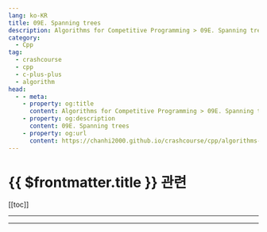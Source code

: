 ```yaml
---
lang: ko-KR
title: 09E. Spanning trees
description: Algorithms for Competitive Programming > 09E. Spanning trees
category:
  - Cpp
tag: 
  - crashcourse
  - cpp
  - c-plus-plus
  - algorithm
head:
  - - meta:
    - property: og:title
      content: Algorithms for Competitive Programming > 09E. Spanning trees
    - property: og:description
      content: 09E. Spanning trees
    - property: og:url
      content: https://chanhi2000.github.io/crashcourse/cpp/algorithms-for-competitive-programming/09-graphs/09E.html
---
```


# {{ $frontmatter.title }} 관련

[[toc]]

---

---

<TagLinks />